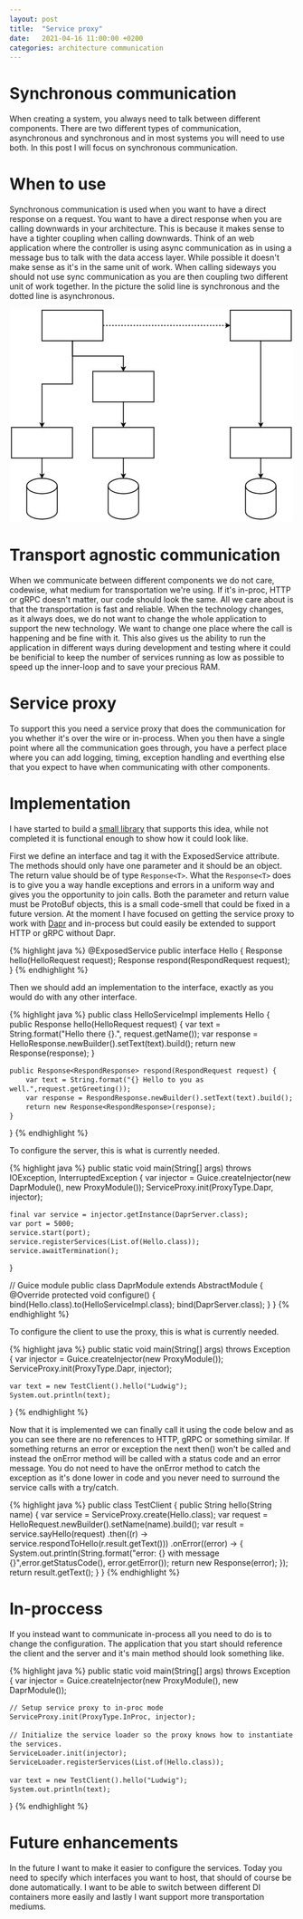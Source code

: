 ```yaml
---
layout: post
title:  "Service proxy"
date:   2021-04-16 11:00:00 +0200
categories: architecture communication 
---
```


# Synchronous communication
When creating a system, you always need to talk between different components. There are two different types of communication, asynchronous and synchronous and in most systems you will need to use both. In this post I will focus on synchronous communication.

# When to use
Synchronous communication is used when you want to have a direct response on a request. You want to have a direct response when you are calling downwards in your architecture. This is because it makes sense to have a tighter coupling when calling downwards. Think of an web application where the controller is using async communication as in using a message bus to talk with the data access layer. While possible it doesn't make sense as it's in the same unit of work. When calling sideways you should not use sync communication as you are then coupling two different unit of work together. In the picture the solid line is synchronous and the dotted line is asynchronous.

![Sync and async communication](/assets/2021-04/sync-async-communication.jpg)

# Transport agnostic communication
When we communicate between different components we do not care, codewise, what medium for transportation we're using. If it's in-proc, HTTP or gRPC doesn't matter, our code should look the same. All we care about is that the transportation is fast and reliable. When the technology changes, as it always does, we do not want to change the whole application to support the new technology. We want to change one place where the call is happening and be fine with it. This also gives us the ability to run the application in different ways during development and testing where it could be benificial to keep the number of services running as low as possible to speed up the inner-loop and to save your precious RAM.


# Service proxy
To support this you need a service proxy that does the communication for you whether it's over the wire or in-process. When you then have a single point where all the communication goes through, you have a perfect place where you can add logging, timing, exception handling and everthing else that you expect to have when communicating with other components.

# Implementation
I have started to build a [small library](https://github.com/lullen/service-proxy) that supports this idea, while not completed it is functional enough to show how it could look like.


First we define an interface and tag it with the ExposedService attribute. The methods should only have one parameter and it should be an object. The return value should be of type `Response<T>`. What the `Response<T>` does is to give you a way handle exceptions and errors in a uniform way and gives you the opportunity to join calls. Both the parameter and return value must be ProtoBuf objects, this is a small code-smell that could be fixed in a future version. At the moment I have focused on getting the service proxy to work with [Dapr](https://dapr.io) and in-process but could easily be extended to support HTTP or gRPC without Dapr.

{% highlight java %}
@ExposedService
public interface Hello {
    Response<HelloResponse> hello(HelloRequest request);
    Response<RespondResponse> respond(RespondRequest request);
}
{% endhighlight %}

Then we should add an implementation to the interface, exactly as you would do with any other interface. 

{% highlight java %}
public class HelloServiceImpl implements Hello {
    public Response<HelloResponse> hello(HelloRequest request) {
        var text = String.format("Hello there {}.", request.getName());
        var response = HelloResponse.newBuilder().setText(text).build();
        return new Response<HelloResponse>(response);
    }
    
    public Response<RespondResponse> respond(RespondRequest request) {
        var text = String.format("{} Hello to you as well.",request.getGreeting());
        var response = RespondResponse.newBuilder().setText(text).build();
        return new Response<RespondResponse>(response);
    }
}
{% endhighlight %}

To configure the server, this is what is currently needed.

{% highlight java %}
public static void main(String[] args) throws IOException, InterruptedException {
    var injector = Guice.createInjector(new DaprModule(), new ProxyModule());
    ServiceProxy.init(ProxyType.Dapr, injector);

    final var service = injector.getInstance(DaprServer.class);
    var port = 5000;
    service.start(port);
    service.registerServices(List.of(Hello.class));
    service.awaitTermination();
}

// Guice module
public class DaprModule extends AbstractModule {
    @Override
    protected void configure() {
        bind(Hello.class).to(HelloServiceImpl.class);
        bind(DaprServer.class);
    }
}
{% endhighlight %}


To configure the client to use the proxy, this is what is currently needed.

{% highlight java %}
public static void main(String[] args) throws Exception {
    var injector = Guice.createInjector(new ProxyModule());
    ServiceProxy.init(ProxyType.Dapr, injector);

    var text = new TestClient().hello("Ludwig");
    System.out.println(text);
}
{% endhighlight %}

Now that it is implemented we can finally call it using the code below and as you can see there are no references to HTTP, gRPC or something similar. If something returns an error or exception the next then() won't be called and instead the onError method will be called with a status code and an error message. You do not need to have the onError method to catch the exception as it's done lower in code and you never need to surround the service calls with a try/catch. 

{% highlight java %}
public class TestClient {
    public String hello(String name) {
        var service = ServiceProxy.create(Hello.class);
        var request = HelloRequest.newBuilder().setName(name).build();
        var result = service.sayHello(request)
            .then((r) -> service.respondToHello(r.result.getText()))
            .onError((error) -> {
                System.out.println(String.format("error: {} with message {}",error.getStatusCode(), error.getError());
                return new Response<HelloResponse>(error);
            });
        return result.getText();
    }
}
{% endhighlight %}

# In-proccess

If you instead want to communicate in-process all you need to do is to change the configuration. The application that you start should reference the client and the server and it's main method should look something like.

{% highlight java %}
public static void main(String[] args) throws Exception {
    var injector = Guice.createInjector(new ProxyModule(), new DaprModule());

    // Setup service proxy to in-proc mode
    ServiceProxy.init(ProxyType.InProc, injector);

    // Initialize the service loader so the proxy knows how to instantiate the services.  
    ServiceLoader.init(injector);
    ServiceLoader.registerServices(List.of(Hello.class));

    var text = new TestClient().hello("Ludwig");
    System.out.println(text);
}
{% endhighlight %}

# Future enhancements
In the future I want to make it easier to configure the services. Today you need to specify which interfaces you want to host, that should of course be done automatically. I want to be able to switch between different DI containers more easily and lastly I want support more transportation mediums. 